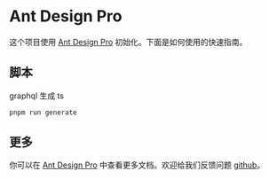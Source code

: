 # Ant Design Pro

这个项目使用 [Ant Design Pro](https://pro.ant.design) 初始化。下面是如何使用的快速指南。

## 脚本

graphql 生成 ts

```bash
pnpm run generate
```

## 更多

你可以在 [Ant Design Pro](https://pro.ant.design) 中查看更多文档。欢迎给我们反馈问题 [github](https://github.com/ant-design/ant-design-pro)。
